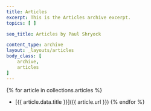 ```yaml
---
title: Articles
excerpt: This is the Articles archive excerpt.
topics: [ ]

seo_title: Articles by Paul Shryock

content_type: archive
layout: _layouts/articles
body_class: [
	archive,
	articles
]
---
```


{% for article in collections.articles %}
- [{{ article.data.title }}]({{ article.url }})
{% endfor %}
